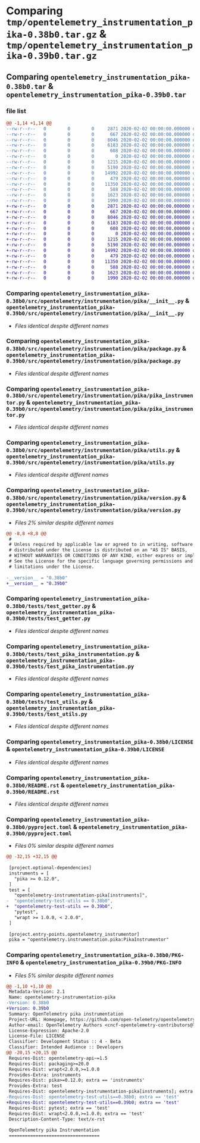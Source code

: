 # Comparing `tmp/opentelemetry_instrumentation_pika-0.38b0.tar.gz` & `tmp/opentelemetry_instrumentation_pika-0.39b0.tar.gz`

## Comparing `opentelemetry_instrumentation_pika-0.38b0.tar` & `opentelemetry_instrumentation_pika-0.39b0.tar`

### file list

```diff
@@ -1,14 +1,14 @@
--rw-r--r--   0        0        0     2871 2020-02-02 00:00:00.000000 opentelemetry_instrumentation_pika-0.38b0/src/opentelemetry/instrumentation/pika/__init__.py
--rw-r--r--   0        0        0      667 2020-02-02 00:00:00.000000 opentelemetry_instrumentation_pika-0.38b0/src/opentelemetry/instrumentation/pika/package.py
--rw-r--r--   0        0        0     8046 2020-02-02 00:00:00.000000 opentelemetry_instrumentation_pika-0.38b0/src/opentelemetry/instrumentation/pika/pika_instrumentor.py
--rw-r--r--   0        0        0     6183 2020-02-02 00:00:00.000000 opentelemetry_instrumentation_pika-0.38b0/src/opentelemetry/instrumentation/pika/utils.py
--rw-r--r--   0        0        0      608 2020-02-02 00:00:00.000000 opentelemetry_instrumentation_pika-0.38b0/src/opentelemetry/instrumentation/pika/version.py
--rw-r--r--   0        0        0        0 2020-02-02 00:00:00.000000 opentelemetry_instrumentation_pika-0.38b0/tests/__init__.py
--rw-r--r--   0        0        0     1215 2020-02-02 00:00:00.000000 opentelemetry_instrumentation_pika-0.38b0/tests/test_getter.py
--rw-r--r--   0        0        0     5190 2020-02-02 00:00:00.000000 opentelemetry_instrumentation_pika-0.38b0/tests/test_pika_instrumentation.py
--rw-r--r--   0        0        0    14992 2020-02-02 00:00:00.000000 opentelemetry_instrumentation_pika-0.38b0/tests/test_utils.py
--rw-r--r--   0        0        0      479 2020-02-02 00:00:00.000000 opentelemetry_instrumentation_pika-0.38b0/.gitignore
--rw-r--r--   0        0        0    11350 2020-02-02 00:00:00.000000 opentelemetry_instrumentation_pika-0.38b0/LICENSE
--rw-r--r--   0        0        0      588 2020-02-02 00:00:00.000000 opentelemetry_instrumentation_pika-0.38b0/README.rst
--rw-r--r--   0        0        0     1623 2020-02-02 00:00:00.000000 opentelemetry_instrumentation_pika-0.38b0/pyproject.toml
--rw-r--r--   0        0        0     1990 2020-02-02 00:00:00.000000 opentelemetry_instrumentation_pika-0.38b0/PKG-INFO
+-rw-r--r--   0        0        0     2871 2020-02-02 00:00:00.000000 opentelemetry_instrumentation_pika-0.39b0/src/opentelemetry/instrumentation/pika/__init__.py
+-rw-r--r--   0        0        0      667 2020-02-02 00:00:00.000000 opentelemetry_instrumentation_pika-0.39b0/src/opentelemetry/instrumentation/pika/package.py
+-rw-r--r--   0        0        0     8046 2020-02-02 00:00:00.000000 opentelemetry_instrumentation_pika-0.39b0/src/opentelemetry/instrumentation/pika/pika_instrumentor.py
+-rw-r--r--   0        0        0     6183 2020-02-02 00:00:00.000000 opentelemetry_instrumentation_pika-0.39b0/src/opentelemetry/instrumentation/pika/utils.py
+-rw-r--r--   0        0        0      608 2020-02-02 00:00:00.000000 opentelemetry_instrumentation_pika-0.39b0/src/opentelemetry/instrumentation/pika/version.py
+-rw-r--r--   0        0        0        0 2020-02-02 00:00:00.000000 opentelemetry_instrumentation_pika-0.39b0/tests/__init__.py
+-rw-r--r--   0        0        0     1215 2020-02-02 00:00:00.000000 opentelemetry_instrumentation_pika-0.39b0/tests/test_getter.py
+-rw-r--r--   0        0        0     5190 2020-02-02 00:00:00.000000 opentelemetry_instrumentation_pika-0.39b0/tests/test_pika_instrumentation.py
+-rw-r--r--   0        0        0    14992 2020-02-02 00:00:00.000000 opentelemetry_instrumentation_pika-0.39b0/tests/test_utils.py
+-rw-r--r--   0        0        0      479 2020-02-02 00:00:00.000000 opentelemetry_instrumentation_pika-0.39b0/.gitignore
+-rw-r--r--   0        0        0    11350 2020-02-02 00:00:00.000000 opentelemetry_instrumentation_pika-0.39b0/LICENSE
+-rw-r--r--   0        0        0      588 2020-02-02 00:00:00.000000 opentelemetry_instrumentation_pika-0.39b0/README.rst
+-rw-r--r--   0        0        0     1623 2020-02-02 00:00:00.000000 opentelemetry_instrumentation_pika-0.39b0/pyproject.toml
+-rw-r--r--   0        0        0     1990 2020-02-02 00:00:00.000000 opentelemetry_instrumentation_pika-0.39b0/PKG-INFO
```

### Comparing `opentelemetry_instrumentation_pika-0.38b0/src/opentelemetry/instrumentation/pika/__init__.py` & `opentelemetry_instrumentation_pika-0.39b0/src/opentelemetry/instrumentation/pika/__init__.py`

 * *Files identical despite different names*

### Comparing `opentelemetry_instrumentation_pika-0.38b0/src/opentelemetry/instrumentation/pika/package.py` & `opentelemetry_instrumentation_pika-0.39b0/src/opentelemetry/instrumentation/pika/package.py`

 * *Files identical despite different names*

### Comparing `opentelemetry_instrumentation_pika-0.38b0/src/opentelemetry/instrumentation/pika/pika_instrumentor.py` & `opentelemetry_instrumentation_pika-0.39b0/src/opentelemetry/instrumentation/pika/pika_instrumentor.py`

 * *Files identical despite different names*

### Comparing `opentelemetry_instrumentation_pika-0.38b0/src/opentelemetry/instrumentation/pika/utils.py` & `opentelemetry_instrumentation_pika-0.39b0/src/opentelemetry/instrumentation/pika/utils.py`

 * *Files identical despite different names*

### Comparing `opentelemetry_instrumentation_pika-0.38b0/src/opentelemetry/instrumentation/pika/version.py` & `opentelemetry_instrumentation_pika-0.39b0/src/opentelemetry/instrumentation/pika/version.py`

 * *Files 2% similar despite different names*

```diff
@@ -8,8 +8,8 @@
 #
 # Unless required by applicable law or agreed to in writing, software
 # distributed under the License is distributed on an "AS IS" BASIS,
 # WITHOUT WARRANTIES OR CONDITIONS OF ANY KIND, either express or implied.
 # See the License for the specific language governing permissions and
 # limitations under the License.
 
-__version__ = "0.38b0"
+__version__ = "0.39b0"
```

### Comparing `opentelemetry_instrumentation_pika-0.38b0/tests/test_getter.py` & `opentelemetry_instrumentation_pika-0.39b0/tests/test_getter.py`

 * *Files identical despite different names*

### Comparing `opentelemetry_instrumentation_pika-0.38b0/tests/test_pika_instrumentation.py` & `opentelemetry_instrumentation_pika-0.39b0/tests/test_pika_instrumentation.py`

 * *Files identical despite different names*

### Comparing `opentelemetry_instrumentation_pika-0.38b0/tests/test_utils.py` & `opentelemetry_instrumentation_pika-0.39b0/tests/test_utils.py`

 * *Files identical despite different names*

### Comparing `opentelemetry_instrumentation_pika-0.38b0/LICENSE` & `opentelemetry_instrumentation_pika-0.39b0/LICENSE`

 * *Files identical despite different names*

### Comparing `opentelemetry_instrumentation_pika-0.38b0/README.rst` & `opentelemetry_instrumentation_pika-0.39b0/README.rst`

 * *Files identical despite different names*

### Comparing `opentelemetry_instrumentation_pika-0.38b0/pyproject.toml` & `opentelemetry_instrumentation_pika-0.39b0/pyproject.toml`

 * *Files 0% similar despite different names*

```diff
@@ -32,15 +32,15 @@
 
 [project.optional-dependencies]
 instruments = [
   "pika >= 0.12.0",
 ]
 test = [
   "opentelemetry-instrumentation-pika[instruments]",
-  "opentelemetry-test-utils == 0.38b0",
+  "opentelemetry-test-utils == 0.39b0",
   "pytest",
   "wrapt >= 1.0.0, < 2.0.0",
 ]
 
 [project.entry-points.opentelemetry_instrumentor]
 pika = "opentelemetry.instrumentation.pika:PikaInstrumentor"
```

### Comparing `opentelemetry_instrumentation_pika-0.38b0/PKG-INFO` & `opentelemetry_instrumentation_pika-0.39b0/PKG-INFO`

 * *Files 5% similar despite different names*

```diff
@@ -1,10 +1,10 @@
 Metadata-Version: 2.1
 Name: opentelemetry-instrumentation-pika
-Version: 0.38b0
+Version: 0.39b0
 Summary: OpenTelemetry pika instrumentation
 Project-URL: Homepage, https://github.com/open-telemetry/opentelemetry-python-contrib/tree/main/instrumentation/opentelemetry-instrumentation-pika
 Author-email: OpenTelemetry Authors <cncf-opentelemetry-contributors@lists.cncf.io>
 License-Expression: Apache-2.0
 License-File: LICENSE
 Classifier: Development Status :: 4 - Beta
 Classifier: Intended Audience :: Developers
@@ -20,15 +20,15 @@
 Requires-Dist: opentelemetry-api~=1.5
 Requires-Dist: packaging>=20.0
 Requires-Dist: wrapt<2.0.0,>=1.0.0
 Provides-Extra: instruments
 Requires-Dist: pika>=0.12.0; extra == 'instruments'
 Provides-Extra: test
 Requires-Dist: opentelemetry-instrumentation-pika[instruments]; extra == 'test'
-Requires-Dist: opentelemetry-test-utils==0.38b0; extra == 'test'
+Requires-Dist: opentelemetry-test-utils==0.39b0; extra == 'test'
 Requires-Dist: pytest; extra == 'test'
 Requires-Dist: wrapt<2.0.0,>=1.0.0; extra == 'test'
 Description-Content-Type: text/x-rst
 
 OpenTelemetry pika Instrumentation
 ==================================
```

